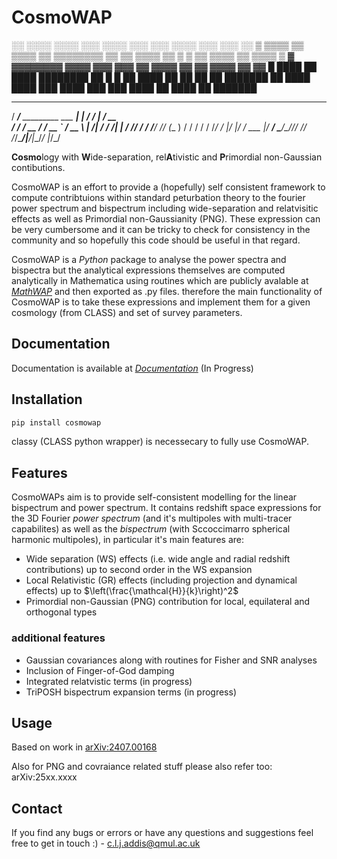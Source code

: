 # CosmoWAP

░░      ░░░░      ░░░░      ░░░  ░░░░  ░░░      ░░░  ░░░░  ░░░      ░░░       ░░
▒  ▒▒▒▒  ▒▒  ▒▒▒▒  ▒▒  ▒▒▒▒▒▒▒▒   ▒▒   ▒▒  ▒▒▒▒  ▒▒  ▒  ▒  ▒▒  ▒▒▒▒  ▒▒  ▒▒▒▒  ▒
▓  ▓▓▓▓▓▓▓▓  ▓▓▓▓  ▓▓▓      ▓▓▓        ▓▓  ▓▓▓▓  ▓▓        ▓▓  ▓▓▓▓  ▓▓       ▓▓
█  ████  ██  ████  ████████  ██  █  █  ██  ████  ██   ██   ██        ██  ███████
██      ████      ████      ███  ████  ███      ███  ████  ██  ████  ██  ███████
                                                                                

   ______                         _       _____    ____ 
  / ____/___  _________ ___  ____| |     / /   |  / __ \
 / /   / __ \/ ___/ __ `__ \/ __ \ | /| / / /| | / /_/ /
/ /___/ /_/ (__  ) / / / / / /_/ / |/ |/ / ___ |/ ____/ 
\____/\____/____/_/ /_/ /_/\____/|__/|__/_/  |_/_/      
                                                        


**Cosmo**logy with **W**ide-separation, rel**A**tivistic and **P**rimordial non-Gaussian contibutions.

CosmoWAP is an effort to provide a (hopefully) self consistent framework to compute contribtuions within standard peturbation theory to the fourier power spectrum and bispectrum including wide-separation and relatvisitic effects as well as Primordial non-Gaussianity (PNG).
These expression can be very cumbersome and it can be tricky to check for consistency in the community and so hopefully this code should be useful in that regard.

CosmoWAP is a *Python* package to analyse the power spectra and bispectra but the analytical expressions themselves are computed analytically in Mathematica using routines which are publicly avalable at [*MathWAP*](https://github.com/craddis1/MathWAP) and then exported as .py files. therefore the main functionality of CosmoWAP is to take these expressions and implement them for a given cosmology (from CLASS) and set of survey parameters.

## Documentation 

Documentation is available at [*Documentation*](https://cosmowap.readthedocs.io/en/latest/) (In Progress)

## Installation

``` sh
pip install cosmowap
```

classy (CLASS python wrapper) is necessecary to fully use CosmoWAP.

## Features

CosmoWAPs aim is to provide self-consistent modelling for the linear bispectrum and power spectrum. It contains redshift space expressions for the 3D Fourier *power spectrum* (and it's multipoles with multi-tracer capabilites) as well as the *bispectrum* (with Sccoccimarro spherical harmonic multipoles), in particular it's main features are:

- Wide separation (WS) effects (i.e. wide angle and radial redshift contributions) up to second order in the WS expansion
- Local Relativistic (GR) effects (including projection and dynamical effects) up to $\left(\frac{\mathcal{H}}{k}\right)^2$
- Primordial non-Gaussian (PNG) contribution for local, equilateral and orthogonal types 

### additional features

- Gaussian covariances along with routines for Fisher and SNR analyses 
- Inclusion of Finger-of-God damping
- Integrated relatvistic terms (in progress)
- TriPOSH bispectrum expansion terms (in progress)

## Usage
Based on work in [arXiv:2407.00168](https://arxiv.org/abs/2407.00168) 

Also for PNG and covraiance related stuff please also refer too: arXiv:25xx.xxxx

## Contact

If you find any bugs or errors or have any questions and suggestions feel free to get in touch :) - c.l.j.addis@qmul.ac.uk

